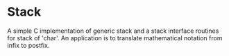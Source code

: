 # Stack
A simple C implementation of generic stack and a stack interface routines for stack of 'char'.
An application is to translate mathematical notation from infix to postfix.

